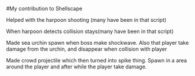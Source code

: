 #My contribution to Shellscape


Helped with the harpoon shooting (many have been in that script)

When harpoon detects collision stays(many have been in that script)

Made sea urchin spawn when boss make shockwave. Also that player take damage from the urchin, and disappear when collision with player

Made crowd projectile which then turned into spike thing. Spawn in a area around the player and after while the player take damage. 
